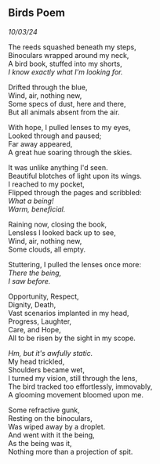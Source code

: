 ## Birds Poem
*10/03/24*

The reeds squashed beneath my steps,  
Binoculars wrapped around my neck,  
A bird book, stuffed into my shorts,  
*I know exactly what I'm looking for.*  

Drifted through the blue,  
Wind, air, nothing new,  
Some specs of dust, here and there,  
But all animals absent from the air.  

With hope, I pulled lenses to my eyes,  
Looked through and paused;  
Far away appeared,  
A great hue soaring through the skies.  

It was unlike anything I'd seen.  
Beautiful blotches of light upon its wings.  
I reached to my pocket,  
Flipped through the pages and scribbled:  
*What a being!*  
*Warm, beneficial.*  

Raining now, closing the book,  
Lensless I looked back up to see,  
Wind, air, nothing new,  
Some clouds, all empty.  

Stuttering, I pulled the lenses once more:  
*There the being,*  
*I saw before.*  

Opportunity, Respect,  
Dignity, Death,  
Vast scenarios implanted in my head,  
Progress, Laughter,  
Care, and Hope,  
All to be risen by the sight in my scope.  

*Hm, but it's awfully static.*  
My head trickled,  
Shoulders became wet,  
I turned my vision, still through the lens,  
The bird tracked too effortlessly, immovably,  
A glooming movement bloomed upon me.  

Some refractive gunk,  
Resting on the binoculars,  
Was wiped away by a droplet.  
And went with it the being,  
As the being was it,  
Nothing more than a projection of spit.  
